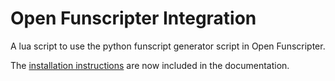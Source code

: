 # Open Funscripter Integration

A lua script to use the python funscript generator script in Open Funscripter.

The [installation instructions](https://github.com/michael-mueller-git/Python-Funscript-Editor/tree/main/docs/app/docs/user-guide/ofs-integration.md) are now included in the documentation.
